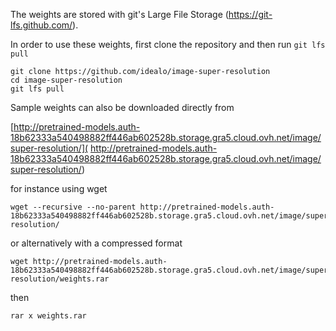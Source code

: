 The weights are stored with git's Large File Storage (https://git-lfs.github.com/).

In order to use these weights, first clone the repository and then run `git lfs pull`

```
git clone https://github.com/idealo/image-super-resolution
cd image-super-resolution
git lfs pull
```

Sample weights can also be downloaded directly from

[http://pretrained-models.auth-18b62333a540498882ff446ab602528b.storage.gra5.cloud.ovh.net/image/super-resolution/](
http://pretrained-models.auth-18b62333a540498882ff446ab602528b.storage.gra5.cloud.ovh.net/image/super-resolution/)

for instance using wget

```
wget --recursive --no-parent http://pretrained-models.auth-18b62333a540498882ff446ab602528b.storage.gra5.cloud.ovh.net/image/super-resolution/

```


or alternatively with a compressed format

```
wget http://pretrained-models.auth-18b62333a540498882ff446ab602528b.storage.gra5.cloud.ovh.net/image/super-resolution/weights.rar
```
then

```
rar x weights.rar
```
